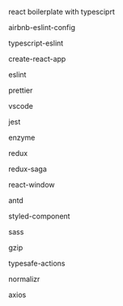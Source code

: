 react boilerplate with typesciprt

airbnb-eslint-config

typescript-eslint

create-react-app

eslint

prettier

vscode

jest

enzyme

redux

redux-saga

react-window

antd

styled-component

sass

gzip

typesafe-actions

normalizr

axios